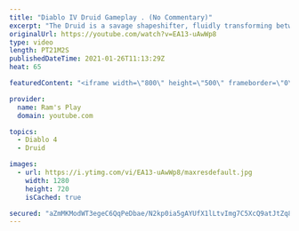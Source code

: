 ```yaml
---
title: "Diablo IV Druid Gameplay . (No Commentary)"
excerpt: "The Druid is a savage shapeshifter, fluidly transforming between the forms of a towering bear or a vicious werewolf to fight alongside the creatures of the wild."
originalUrl: https://youtube.com/watch?v=EA13-uAwWp8
type: video
length: PT21M2S
publishedDateTime: 2021-01-26T11:13:29Z
heat: 65

featuredContent: "<iframe width=\"800\" height=\"500\" frameborder=\"0\" src=\"https://www.youtube.com/embed/EA13-uAwWp8\" allow=\"accelerometer; autoplay; encrypted-media; gyroscope; picture-in-picture\" allowfullscreen></iframe>"

provider:
  name: Ram's Play
  domain: youtube.com

topics:
  - Diablo 4
  - Druid

images:
  - url: https://i.ytimg.com/vi/EA13-uAwWp8/maxresdefault.jpg
    width: 1280
    height: 720
    isCached: true

secured: "aZmMKModWT3egeC6QqPeDbae/N2kp0ia5gAYUfX1lLtvImg7C5XcQ9atJtZq8rCnTpHzE4hmOKVnh1KVldX1jKGc7BKf2V9U5OwTeAVQjqL/OVowQwVKgHtnPkQIxCE/ldiMnDDeyxE09DJt1sgnwWdlvv8KrT4u5TdEHNyzeMWfop4Q7OgGtlswFi2WgbK7x3go3oEGt5gxeNX5fU5G5lwRuGJPreVZOcVr5Hg/f/NObzsXIrjrNZ7mmemF5xa8Qqj1sbc0PF3OplGEi/N5QV7Ocfj/oVSBIYL76i174kFDDvmCYzPRnEz3IQmDS/GPJCeWQVcY9uQIC9BQRT02Qu55j4ChwAxZ6dyz4qVj8A5tZPFJRG76H5MyVdrFyYyPMJXxkbhFQkBbtYDWIJ+inpshCGLWhFal/FhNYnmAsg9kwPSe3aht86NrMhl8VrV6;I0c7DIhO2hLOOKJV6B5zLw=="
---
```


